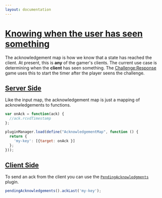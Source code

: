 ```yaml
---
layout: documentation
---
```


# [Knowing when the user has seen something](#knowing-when-the-user-has-seen-something)
The acknowledgement map is how we know that a state has reached the client. At present, this is **any** of the gamer's clients. The current use case is determining when the **client** has seen something. The [Challenge:Response](/todo) game uses this to start the timer after the player seens the challenge.

## [Server Side](#server-side)
Like the input map, the acknowledgement map is just a mapping of acknowledgements to functions.

~~~javascript
var onAck = function(ack) {
  //ack.rcvdTimestamp
};

pluginManager.load(define("AcknowledgementMap", function () {
  return {
    'my-key': [{target: onAck }]
  };
}));
~~~

## [Client Side](#client-side)
To send an ack from the client you can use the [`PendingAcknowledgments`](/website/docs/api/ensemblejs-client/latest/AcknowledgementMap) plugin.

~~~javascript
pendingAcknowledgements().ackLast('my-key');
~~~
